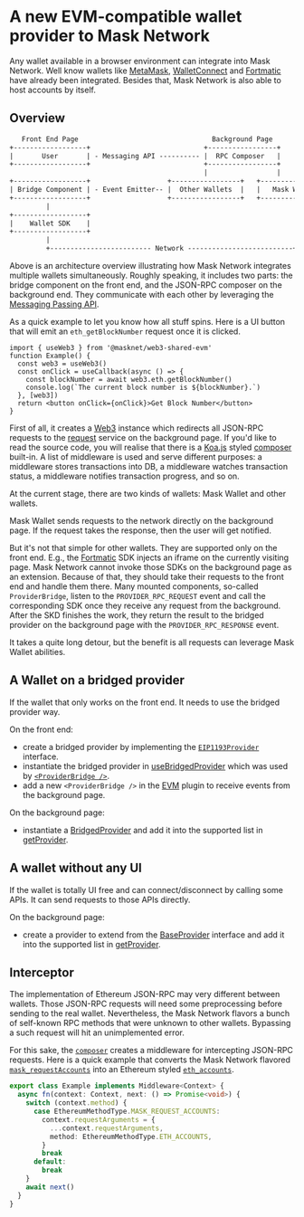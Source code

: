 # A new EVM-compatible wallet provider to Mask Network

Any wallet available in a browser environment can integrate into Mask Network. Well know wallets like [MetaMask](https://metamask.io/), [WalletConnect](https://docs.walletconnect.com/) and [Fortmatic](https://fortmatic.com/) have already been integrated. Besides that, Mask Network is also able to host accounts by itself.

## Overview

```txt
   Front End Page                                 Background Page
+------------------+                            +-----------------+
|       User       | - Messaging API ---------- |  RPC Composer   |
+------------------+                            +-----------------+
                                                |                 |
+------------------+                   +-----------------+   +-----------------+
| Bridge Component | - Event Emitter-- |  Other Wallets  |   |   Mask Wallet   |
+------------------+                   +-----------------+   +-----------------+
         |                                                            |
+------------------+                                                  |
|    Wallet SDK    |                                                  |
+------------------+                                                  |
         |                                                            |
         +------------------------- Network --------------------------+
```

Above is an architecture overview illustrating how Mask Network integrates multiple wallets simultaneously. Roughly speaking, it includes two parts: the bridge component on the front end, and the JSON-RPC composer on the background end. They communicate with each other by leveraging the [Messaging Passing API](https://developer.chrome.com/docs/extensions/mv3/messaging/).

As a quick example to let you know how all stuff spins. Here is a UI button that will emit an `eth_getBlockNumber` request once it is clicked.

```tsx
import { useWeb3 } from '@masknet/web3-shared-evm'
function Example() {
  const web3 = useWeb3()
  const onClick = useCallback(async () => {
    const blockNumber = await web3.eth.getBlockNumber()
    console.log(`The current block number is ${blockNumber}.`)
  }, [web3])
  return <button onClick={onClick}>Get Block Number</button>
}
```

First of all, it creates a [Web3](https://web3js.readthedocs.io/) instance which redirects all JSON-RPC requests to the [request](https://github.com/DimensionDev/Maskbook/blob/develop/packages/mask/src/extension/background-script/EthereumServices/request.ts) service on the background page. If you'd like to read the source code, you will realise that there is a [Koa.js](https://koajs.com/) styled [composer](https://github.com/koajs/compose) built-in. A list of middleware is used and serve different purposes: a middleware stores transactions into DB, a middleware watches transaction status, a middleware notifies transaction progress, and so on.

At the current stage, there are two kinds of wallets: Mask Wallet and other wallets.

Mask Wallet sends requests to the network directly on the background page. If the request takes the response, then the user will get notified.

But it's not that simple for other wallets. They are supported only on the front end. E.g., the [Fortmatic](https://docs.fortmatic.com/) SDK injects an iframe on the currently visiting page. Mask Network cannot invoke those SDKs on the background page as an extension. Because of that, they should take their requests to the front end and handle them there. Many mounted components, so-called `ProviderBridge`, listen to the `PROVIDER_RPC_REQUEST` event and call the corresponding SDK once they receive any request from the background. After the SKD finishes the work, they return the result to the bridged provider on the background page with the `PROVIDER_RPC_RESPONSE` event.

It takes a quite long detour, but the benefit is all requests can leverage Mask Wallet abilities.

## A Wallet on a bridged provider

If the wallet that only works on the front end. It needs to use the bridged provider way.

On the front end:

- create a bridged provider by implementing the [`EIP1193Provider`](https://github.com/DimensionDev/Maskbook/blob/develop/packages/web3-shared/evm/types/index.ts) interface.
- instantiate the bridged provider in [useBridgedProvider](https://github.com/DimensionDev/Maskbook/blob/develop/packages/mask/src/plugins/EVM/hooks/useBridgedProvider.ts) which was used by [`<ProviderBridge />`](https://github.com/DimensionDev/Maskbook/blob/develop/packages/mask/src/plugins/EVM/UI/components/ProviderBridge.tsx).
- add a new `<ProviderBridge />` in the [EVM](https://github.com/DimensionDev/Maskbook/blob/develop/packages/mask/src/plugins/EVM/UI/SNSAdaptor/index.tsx) plugin to receive events from the background page.

On the background page:

- instantiate a [BridgedProvider](https://github.com/DimensionDev/Maskbook/blob/develop/packages/mask/src/extension/background-script/EthereumServices/providers/Bridged.ts) and add it into the supported list in [getProvider](https://github.com/DimensionDev/Maskbook/blob/develop/packages/mask/src/extension/background-script/EthereumServices/provider.ts).

## A wallet without any UI

If the wallet is totally UI free and can connect/disconnect by calling some APIs. It can send requests to those APIs directly.

On the background page:

- create a provider to extend from the [BaseProvider](https://github.com/DimensionDev/Maskbook/blob/develop/packages/mask/src/extension/background-script/EthereumServices/providers/MaskWallet.ts) interface and add it into the supported list in [getProvider](https://github.com/DimensionDev/Maskbook/blob/develop/packages/mask/src/extension/background-script/EthereumServices/provider.ts).

## Interceptor

The implementation of Ethereum JSON-RPC may very different between wallets. Those JSON-RPC requests will need some preprocessing before sending to the real wallet. Nevertheless, the Mask Network flavors a bunch of self-known RPC methods that were unknown to other wallets. Bypassing a such request will hit an unimplemented error.

<!-- spell-checker: disable-next-line -->

For this sake, the [`composer`](https://github.com/DimensionDev/Maskbook/blob/develop/packages/mask/src/extension/background-script/EthereumServices/composer.ts) creates a middleware for intercepting JSON-RPC requests. Here is a quick example that converts the Mask Network flavored [`mask_requestAccounts`](./mask-flavored-jsonrpc-api.md#mask_requestaccounts) into an Ethereum styled [`eth_accounts`](https://eth.wiki/json-rpc/API#eth_accounts).

```ts
export class Example implements Middleware<Context> {
  async fn(context: Context, next: () => Promise<void>) {
    switch (context.method) {
      case EthereumMethodType.MASK_REQUEST_ACCOUNTS:
        context.requestArguments = {
          ...context.requestArguments,
          method: EthereumMethodType.ETH_ACCOUNTS,
        }
        break
      default:
        break
    }
    await next()
  }
}
```
